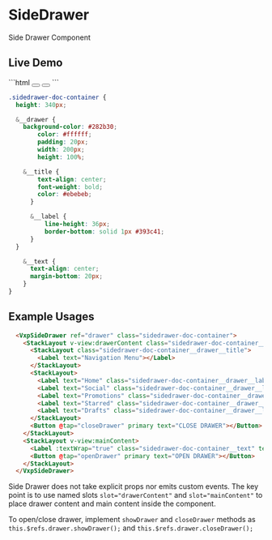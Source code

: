 # SideDrawer

Side Drawer Component


## Live Demo

<DocExampleBox>
```html
  <VxpSideDrawer ref="drawer" class="sidedrawer-doc-container">
    <FlexboxLayout flexDirection="column" slot="drawerContent" class="sidedrawer-doc-container__drawer">
		  <FlexboxLayout class="sidedrawer-doc-container__drawer__title">
			  <Label text="Navigation Menu"></Label>
			</FlexboxLayout>
			<StackLayout>
				<Label text="Home" class="sidedrawer-doc-container__drawer__label"></Label>
				<Label text="Social" class="sidedrawer-doc-container__drawer__label"></Label>
				<Label text="Promotions" class="sidedrawer-doc-container__drawer__label"></Label>
				<Label text="Starred" class="sidedrawer-doc-container__drawer__label"></Label>
				<Label text="Drafts" class="sidedrawer-doc-container__drawer__label"></Label>
			</StackLayout>
			<Button @tap="closeDrawer" primary text="CLOSE DRAWER"></Button>
    </FlexboxLayout>
    <StackLayout slot="mainContent">
      <Label :textWrap="true" class="sidedrawer-doc-container__text" text="Main Content Area" />
			<Button @tap="showDrawer" primary text="SHOW DRAWER"></Button>
    </StackLayout>
  </VxpSideDrawer>
```

```scss
.sidedrawer-doc-container {
  height: 340px;

  &__drawer {
  	background-color: #282b30;
		color: #ffffff;
		padding: 20px;
		width: 200px;
		height: 100%;

  	&__title {
	  	text-align: center;
	  	font-weight: bold;
	  	color: #ebebeb;
	  }

	  &__label {
		  line-height: 36px;
		  border-bottom: solid 1px #393c41;
	  }
  }

	&__text {
	  text-align: center;
	  margin-bottom: 20px;
	}
}
```

<VxpSideDrawerDoc />
</DocExampleBox>

## Example Usages

```html
  <VxpSideDrawer ref="drawer" class="sidedrawer-doc-container">
    <StackLayout v-view:drawerContent class="sidedrawer-doc-container__drawer">
      <StackLayout class="sidedrawer-doc-container__drawer__title">
        <Label text="Navigation Menu"></Label>
      </StackLayout>
      <StackLayout>
        <Label text="Home" class="sidedrawer-doc-container__drawer__label"></Label>
        <Label text="Social" class="sidedrawer-doc-container__drawer__label"></Label>
        <Label text="Promotions" class="sidedrawer-doc-container__drawer__label"></Label>
        <Label text="Starred" class="sidedrawer-doc-container__drawer__label"></Label>
        <Label text="Drafts" class="sidedrawer-doc-container__drawer__label"></Label>
      </StackLayout>
      <Button @tap="closeDrawer" primary text="CLOSE DRAWER"></Button>
    </StackLayout>
    <StackLayout v-view:mainContent>
      <Label :textWrap="true" class="sidedrawer-doc-container__text" text="Main Content Area" />
      <Button @tap="openDrawer" primary text="OPEN DRAWER"></Button>
    </StackLayout>
  </VxpSideDrawer>
```

Side Drawer does not take explicit props nor emits custom events. The key point is to use named slots `slot="drawerContent"` and `slot="mainContent"` to place drawer content and main content inside the component.

To open/close drawer, implement `showDrawer` and `closeDrawer` methods as `this.$refs.drawer.showDrawer();` and `this.$refs.drawer.closeDrawer();`